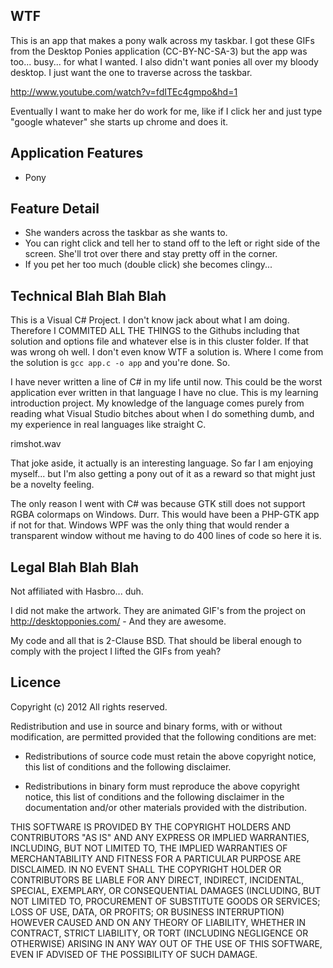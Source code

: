 
## WTF

This is an app that makes a pony walk across my taskbar. I got these
GIFs from the Desktop Ponies application (CC-BY-NC-SA-3) but the app
was too... busy... for what I wanted. I also didn't want ponies all
over my bloody desktop. I just want the one to traverse across the
taskbar.

http://www.youtube.com/watch?v=fdITEc4gmpo&hd=1

Eventually I want to make her do work for me, like if I click her and
just type "google whatever" she starts up chrome and does it.

## Application Features

 * Pony
 
## Feature Detail

 * She wanders across the taskbar as she wants to.
 * You can right click and tell her to stand off to the left or right
   side of the screen. She'll trot over there and stay pretty off in
   the corner.
 * If you pet her too much (double click) she becomes clingy...

## Technical Blah Blah Blah

This is a Visual C# Project. I don't know jack about what I am doing.
Therefore I COMMITED ALL THE THINGS to the Githubs including that
solution and options file and whatever else is in this cluster folder.
If that was wrong oh well. I don't even know WTF a solution is. Where
I come from the solution is `gcc app.c -o app` and you're done. So.

I have never written a line of C# in my life until now. This could be
the worst application ever written in that language I have no clue.
This is my learning introduction project. My knowledge of the language
comes purely from reading what Visual Studio bitches about when I do
something dumb, and my experience in real languages like straight C.

rimshot.wav

That joke aside, it actually is an interesting language. So far I am
enjoying myself... but I'm also getting a pony out of it as a reward
so that might just be a novelty feeling.

The only reason I went with C# was because GTK still does not support
RGBA colormaps on Windows. Durr. This would have been a PHP-GTK app
if not for that. Windows WPF was the only thing that would render a
transparent window without me having to do 400 lines of code so here
it is.

## Legal Blah Blah Blah

Not affiliated with Hasbro... duh.

I did not make the artwork. They are animated GIF's from the project
on http://desktopponies.com/ - And they are awesome.

My code and all that is 2-Clause BSD. That should be liberal enough
to comply with the project I lifted the GIFs from yeah?

## Licence

Copyright (c) 2012 All rights reserved.

Redistribution and use in source and binary forms, with or without
modification, are permitted provided that the following conditions
are met:

 * Redistributions of source code must retain the above copyright
   notice, this list of conditions and the following disclaimer.

 * Redistributions in binary form must reproduce the above copyright
   notice, this list of conditions and the following disclaimer in the
   documentation and/or other materials provided with the
   distribution.

THIS SOFTWARE IS PROVIDED BY THE COPYRIGHT HOLDERS AND CONTRIBUTORS
"AS IS" AND ANY EXPRESS OR IMPLIED WARRANTIES, INCLUDING, BUT NOT
LIMITED TO, THE IMPLIED WARRANTIES OF MERCHANTABILITY AND FITNESS FOR
A PARTICULAR PURPOSE ARE DISCLAIMED. IN NO EVENT SHALL THE COPYRIGHT
HOLDER OR CONTRIBUTORS BE LIABLE FOR ANY DIRECT, INDIRECT, INCIDENTAL,
SPECIAL, EXEMPLARY, OR CONSEQUENTIAL DAMAGES (INCLUDING, BUT NOT
LIMITED TO, PROCUREMENT OF SUBSTITUTE GOODS OR SERVICES; LOSS OF USE,
DATA, OR PROFITS; OR BUSINESS INTERRUPTION) HOWEVER CAUSED AND ON ANY
THEORY OF LIABILITY, WHETHER IN CONTRACT, STRICT LIABILITY, OR TORT
(INCLUDING NEGLIGENCE OR OTHERWISE) ARISING IN ANY WAY OUT OF THE USE
OF THIS SOFTWARE, EVEN IF ADVISED OF THE POSSIBILITY OF SUCH DAMAGE.
